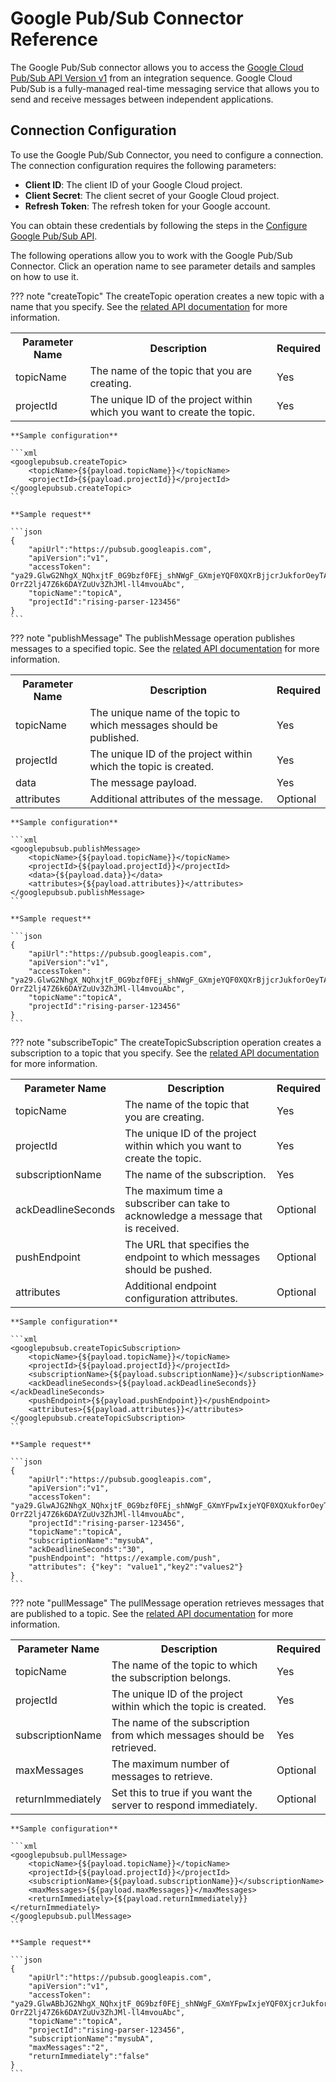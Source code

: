 ﻿---
search:
  boost: 2
---
# Google Pub/Sub Connector Reference

The Google Pub/Sub connector allows you to access the [Google Cloud Pub/Sub API Version v1](https://cloud.google.com/pubsub/docs/reference/rest/) from an integration sequence. Google Cloud Pub/Sub is a fully-managed real-time messaging service that allows you to send and receive messages between independent applications.

## Connection Configuration

To use the Google Pub/Sub Connector, you need to configure a connection. The connection configuration requires the following parameters:

- **Client ID**: The client ID of your Google Cloud project.
- **Client Secret**: The client secret of your Google Cloud project.
- **Refresh Token**: The refresh token for your Google account.

You can obtain these credentials by following the steps in the [Configure Google Pub/Sub API]({{base_path}}/reference/connectors/google-pubsub-connector/googlepubsub-connector-configuration/).

The following operations allow you to work with the Google Pub/Sub Connector. Click an operation name to see parameter details and samples on how to use it.


??? note "createTopic"
    The createTopic operation creates a new topic with a name that you specify. See the [related API documentation](https://cloud.google.com/pubsub/docs/reference/rest/v1/projects.topics/create) for more information.
    <table>
        <tr>
            <th>Parameter Name</th>
            <th>Description</th>
            <th>Required</th>
        </tr>
        <tr>
            <td>topicName</td>
            <td>The name of the topic that you are creating.</td>
            <td>Yes</td>
        </tr>
        <tr>
            <td>projectId</td>
            <td>The unique ID of the project within which you want to create the topic.</td>
            <td>Yes</td>
        </tr>
    </table>

    **Sample configuration**

    ```xml
    <googlepubsub.createTopic>
        <topicName>{${payload.topicName}}</topicName>
        <projectId>{${payload.projectId}}</projectId>
    </googlepubsub.createTopic>
    ```
    
    **Sample request**

    ```json
    {
        "apiUrl":"https://pubsub.googleapis.com",
        "apiVersion":"v1",
        "accessToken": "ya29.GlwG2NhgX_NQhxjtF_0G9bzf0FEj_shNWgF_GXmjeYQF0XQXrBjjcrJukforOeyTAHoFfSQW0x-OrrZ2lj47Z6k6DAYZuUv3ZhJMl-ll4mvouAbc",
        "topicName":"topicA",
        "projectId":"rising-parser-123456"
    }
    ```

??? note "publishMessage"
    The publishMessage operation publishes messages to a specified topic. See the [related API documentation](https://cloud.google.com/pubsub/docs/reference/rest/v1/projects.topics/publish) for more information.
    <table>
        <tr>
            <th>Parameter Name</th>
            <th>Description</th>
            <th>Required</th>
        </tr>
        <tr>
            <td>topicName</td>
            <td>The unique name of the topic to which messages should be published.</td>
            <td>Yes</td>
        </tr>
        <tr>
            <td>projectId</td>
            <td>The unique ID of the project within which the topic is created.</td>
            <td>Yes</td>
        </tr>
        <tr>
            <td>data</td>
            <td>The message payload.</td>
            <td>Yes</td>
        </tr>
        <tr>
            <td>attributes</td>
            <td>Additional attributes of the message.</td>
            <td>Optional</td>
        </tr>
    </table>

    **Sample configuration**

    ```xml
    <googlepubsub.publishMessage>
        <topicName>{${payload.topicName}}</topicName>
        <projectId>{${payload.projectId}}</projectId>
        <data>{${payload.data}}</data>
        <attributes>{${payload.attributes}}</attributes>
    </googlepubsub.publishMessage>
    ```
    
    **Sample request**

    ```json
    {
        "apiUrl":"https://pubsub.googleapis.com",
        "apiVersion":"v1",
        "accessToken": "ya29.GlwG2NhgX_NQhxjtF_0G9bzf0FEj_shNWgF_GXmjeYQF0XQXrBjjcrJukforOeyTAHoFfSQW0x-OrrZ2lj47Z6k6DAYZuUv3ZhJMl-ll4mvouAbc",
        "topicName":"topicA",
        "projectId":"rising-parser-123456"
    }
    ```

??? note "subscribeTopic"
    The createTopicSubscription operation creates a subscription to a topic that you specify. See the [related API documentation](https://cloud.google.com/pubsub/docs/reference/rest/v1/projects.subscriptions/create) for more information.
    <table>
        <tr>
            <th>Parameter Name</th>
            <th>Description</th>
            <th>Required</th>
        </tr>
        <tr>
            <td>topicName</td>
            <td>The name of the topic that you are creating.</td>
            <td>Yes</td>
        </tr>
        <tr>
            <td>projectId</td>
            <td>The unique ID of the project within which you want to create the topic.</td>
            <td>Yes</td>
        </tr>
        <tr>
            <td>subscriptionName</td>
            <td>The name of the subscription.</td>
            <td>Yes</td>
        </tr>
        <tr>
            <td>ackDeadlineSeconds</td>
            <td>The maximum time a subscriber can take to acknowledge a message that is received.</td>
            <td>Optional</td>
        </tr>
        <tr>
            <td>pushEndpoint</td>
            <td>The URL that specifies the endpoint to which messages should be pushed.</td>
            <td>Optional</td>
        </tr>
        <tr>
            <td>attributes</td>
            <td>Additional endpoint configuration attributes.</td>
            <td>Optional</td>
        </tr>
    </table>

    **Sample configuration**

    ```xml
    <googlepubsub.createTopicSubscription>
        <topicName>{${payload.topicName}}</topicName>
        <projectId>{${payload.projectId}}</projectId>
        <subscriptionName>{${payload.subscriptionName}}</subscriptionName>
        <ackDeadlineSeconds>{${payload.ackDeadlineSeconds}}</ackDeadlineSeconds>
        <pushEndpoint>{${payload.pushEndpoint}}</pushEndpoint>
        <attributes>{${payload.attributes}}</attributes>
    </googlepubsub.createTopicSubscription>
    ```
    
    **Sample request**

    ```json
    {
        "apiUrl":"https://pubsub.googleapis.com",
        "apiVersion":"v1",
        "accessToken": "ya29.GlwAJG2NhgX_NQhxjtF_0G9bzf0FEj_shNWgF_GXmYFpwIxjeYQF0XQXukforOeyTAHoFfSQW0x-OrrZ2lj47Z6k6DAYZuUv3ZhJMl-ll4mvouAbc",
        "projectId":"rising-parser-123456",
        "topicName":"topicA",
        "subscriptionName":"mysubA",
        "ackDeadlineSeconds":"30",
        "pushEndpoint": "https://example.com/push",
        "attributes": {"key": "value1","key2":"values2"}
    }
    ```

??? note "pullMessage"
    The pullMessage operation retrieves messages that are published to a topic. See the [related API documentation](https://cloud.google.com/pubsub/docs/reference/rest/v1/projects.subscriptions/pull) for more information.
    <table>
        <tr>
            <th>Parameter Name</th>
            <th>Description</th>
            <th>Required</th>
        </tr>
        <tr>
            <td>topicName</td>
            <td>The name of the topic to which the subscription belongs.</td>
            <td>Yes</td>
        </tr>
        <tr>
            <td>projectId</td>
            <td>The unique ID of the project within which the topic is created.</td>
            <td>Yes</td>
        </tr>
        <tr>
            <td>subscriptionName</td>
            <td>The name of the subscription from which messages should be retrieved.</td>
            <td>Yes</td>
        </tr>
        <tr>
            <td>maxMessages</td>
            <td>The maximum number of messages to retrieve.</td>
            <td>Optional</td>
        </tr>
        <tr>
            <td>returnImmediately</td>
            <td>Set this to true if you want the server to respond immediately.</td>
            <td>Optional</td>
        </tr>
    </table>

    **Sample configuration**

    ```xml
    <googlepubsub.pullMessage>
        <topicName>{${payload.topicName}}</topicName>
        <projectId>{${payload.projectId}}</projectId>
        <subscriptionName>{${payload.subscriptionName}}</subscriptionName>
        <maxMessages>{${payload.maxMessages}}</maxMessages>
        <returnImmediately>{${payload.returnImmediately}}</returnImmediately>
    </googlepubsub.pullMessage>
    ```
    
    **Sample request**

    ```json
    {
        "apiUrl":"https://pubsub.googleapis.com",
        "apiVersion":"v1",
        "accessToken": "ya29.GlwABbJG2NhgX_NQhxjtF_0G9bzf0FEj_shNWgF_GXmYFpwIxjeYQF0XjcrJukforOeyTAHoFfSQW0x-OrrZ2lj47Z6k6DAYZuUv3ZhJMl-ll4mvouAbc",
        "topicName":"topicA",
        "projectId":"rising-parser-123456",
        "subscriptionName":"mysubA",
        "maxMessages":"2",
        "returnImmediately":"false"
    }
    ```